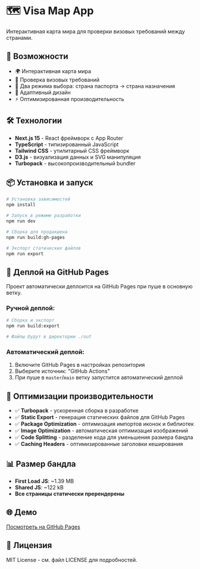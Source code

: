 # 🗺️ Visa Map App

Интерактивная карта мира для проверки визовых требований между странами.

## 🚀 Возможности

- 🌍 Интерактивная карта мира
- 🛂 Проверка визовых требований
- 🎯 Два режима выбора: страна паспорта → страна назначения
- 📱 Адаптивный дизайн
- ⚡ Оптимизированная производительность

## 🛠️ Технологии

- **Next.js 15** - React фреймворк с App Router
- **TypeScript** - типизированный JavaScript
- **Tailwind CSS** - утилитарный CSS фреймворк
- **D3.js** - визуализация данных и SVG манипуляция
- **Turbopack** - высокопроизводительный bundler

## 📦 Установка и запуск

```bash
# Установка зависимостей
npm install

# Запуск в режиме разработки
npm run dev

# Сборка для продакшена
npm run build:gh-pages

# Экспорт статических файлов
npm run export
```

## 🚀 Деплой на GitHub Pages

Проект автоматически деплоится на GitHub Pages при пуше в основную ветку.

### Ручной деплой:

```bash
# Сборка и экспорт
npm run build:export

# Файлы будут в директории ./out
```

### Автоматический деплой:

1. Включите GitHub Pages в настройках репозитория
2. Выберите источник: "GitHub Actions"
3. При пуше в `master`/`main` ветку запустится автоматический деплой

## 🎨 Оптимизации производительности

- ✅ **Turbopack** - ускоренная сборка в разработке
- ✅ **Static Export** - генерация статических файлов для GitHub Pages
- ✅ **Package Optimization** - оптимизация импортов иконок и библиотек
- ✅ **Image Optimization** - автоматическая оптимизация изображений
- ✅ **Code Splitting** - разделение кода для уменьшения размера бандла
- ✅ **Caching Headers** - оптимизированные заголовки кеширования

## 📊 Размер бандла

- **First Load JS**: ~1.39 MB
- **Shared JS**: ~122 kB
- **Все страницы статически пререндерены**

## 🌐 Демо

[Посмотреть на GitHub Pages](https://igorao79.github.io/visa-map)

## 📝 Лицензия

MIT License - см. файл LICENSE для подробностей.
